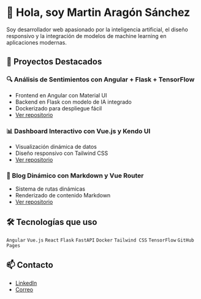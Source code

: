 # 👋 Hola, soy Martin Aragón Sánchez

Soy desarrollador web apasionado por la inteligencia artificial, el diseño responsivo y la integración de modelos de machine learning en aplicaciones modernas.

## 🚀 Proyectos Destacados

### 🔍 Análisis de Sentimientos con Angular + Flask + TensorFlow
- Frontend en Angular con Material UI
- Backend en Flask con modelo de IA integrado
- Dockerizado para despliegue fácil
- [Ver repositorio](https://github.com/tuusuario/sentiment-app)

### 📊 Dashboard Interactivo con Vue.js y Kendo UI
- Visualización dinámica de datos
- Diseño responsivo con Tailwind CSS
- [Ver repositorio](https://github.com/tuusuario/vue-dashboard)

### 🧠 Blog Dinámico con Markdown y Vue Router
- Sistema de rutas dinámicas
- Renderizado de contenido Markdown
- [Ver repositorio](https://github.com/tuusuario/vue-blog)

## 🛠️ Tecnologías que uso
`Angular` `Vue.js` `React` `Flask` `FastAPI` `Docker` `Tailwind CSS` `TensorFlow` `GitHub Pages`

## 📫 Contacto
- [LinkedIn](https://linkedin.com/in/tuusuario)
- [Correo](mailto:tuemail@example.com)
<!--
**Maarttin/Maarttin** is a ✨ _special_ ✨ repository because its `README.md` (this file) appears on your GitHub profile.

Here are some ideas to get you started:

- 🔭 I’m currently working on ...
- 🌱 I’m currently learning ...
- 👯 I’m looking to collaborate on ...
- 🤔 I’m looking for help with ...
- 💬 Ask me about ...
- 📫 How to reach me: ...
- 😄 Pronouns: ...
- ⚡ Fun fact: ...
-->
